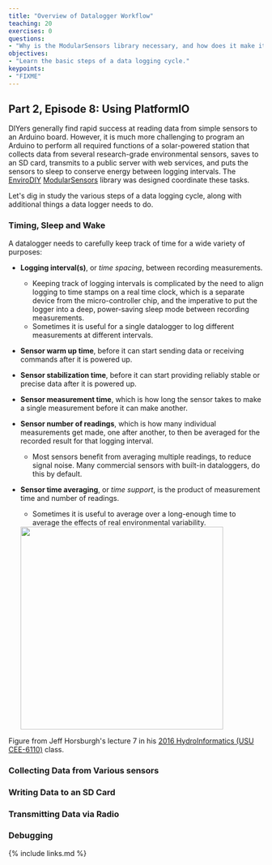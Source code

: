 ```yaml
---
title: "Overview of Datalogger Workflow"
teaching: 20
exercises: 0
questions:
- "Why is the ModularSensors library necessary, and how does it make it easier to program a data logger?"
objectives:
- "Learn the basic steps of a data logging cycle."
keypoints:
- "FIXME"
---
```



## Part 2, Episode 8: Using PlatformIO

DIYers generally find rapid success at reading data from simple sensors to an Arduino board. However, it is much more challenging to program an Arduino to perform all required functions of a solar-powered station that collects data from several research-grade environmental sensors, saves to an SD card, transmits to a public server with web services, and puts the sensors to sleep to conserve energy between logging intervals. The [EnviroDIY](https://www.envirodiy.org/) [ModularSensors](https://github.com/EnviroDIY/ModularSensors) library was designed coordinate these tasks.

Let's dig in study the various steps of a data logging cycle, along with additional things a data logger needs to do.

### Timing, Sleep and Wake
A datalogger needs to carefully keep track of time for a wide variety of purposes:
- **Logging interval(s)**, or *time spacing*, between recording measurements.
  - Keeping track of logging intervals is complicated by the need to align logging to time stamps on a real time clock, which is a separate device from the micro-controller chip, and the imperative to put the logger into a deep, power-saving sleep mode between recording measurements.
  - Sometimes it is useful for a single datalogger to log different measurements at different intervals.
- **Sensor warm up time**, before it can start sending data or receiving commands after it is powered up.
- **Sensor stabilization time**, before it can start providing reliably stable or precise data after it is powered up.
- **Sensor measurement time**, which is how long the sensor takes to make a single measurement before it can make another.
- **Sensor number of readings**, which is how many individual measurements get made, one after another, to then be averaged for the recorded result for that logging interval.
  - Most sensors benefit from averaging multiple readings, to reduce signal noise. Many commercial sensors with built-in dataloggers, do this by default.
- **Sensor time averaging**, or *time support*, is the product of measurement time and number of readings.
     - Sometimes it is useful to average over a long-enough time to average the effects of real environmental variability.

     <img src="https://envirodiy.github.io/LearnEnviroDIY/fig/TimeScaleTriplet-Horsburg.png" width="400">
Figure from Jeff Horsburgh's lecture 7 in his [2016 HydroInformatics (USU CEE-6110)](https://usu.instructure.com/courses/417249/pages/lecture-materials) class.

### Collecting Data from Various sensors

### Writing Data to an SD Card

### Transmitting Data via Radio

### Debugging



{% include links.md %}
